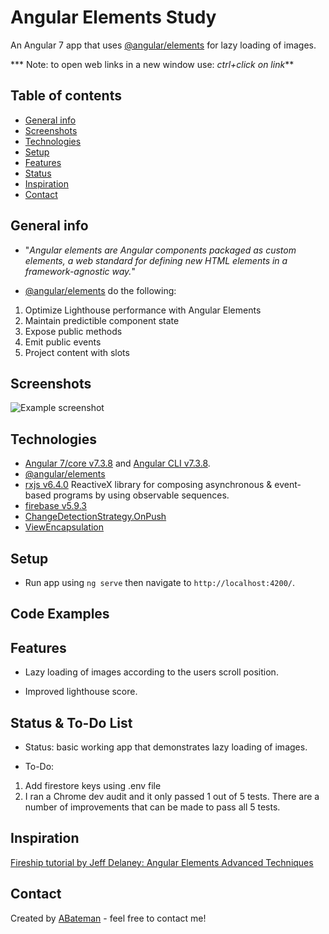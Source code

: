 # Angular Elements Study

An Angular 7 app that uses [@angular/elements](https://angular.io/guide/elements) for lazy loading of images.

*** Note: to open web links in a new window use: _ctrl+click on link_**

## Table of contents

* [General info](#general-info)
* [Screenshots](#screenshots)
* [Technologies](#technologies)
* [Setup](#setup)
* [Features](#features)
* [Status](#status)
* [Inspiration](#inspiration)
* [Contact](#contact)

## General info

* "_Angular elements are Angular components packaged as custom elements, a web standard for defining new HTML elements in a framework-agnostic way._"

* [@angular/elements](https://angular.io/guide/elements) do the following:

1. Optimize Lighthouse performance with Angular Elements
2. Maintain predictible component state
3. Expose public methods
4. Emit public events
5. Project content with slots

## Screenshots

![Example screenshot](./img/.png)

## Technologies

* [Angular 7/core v7.3.8](https://angular.io/) and [Angular CLI v7.3.8](https://cli.angular.io/).
* [@angular/elements](https://angular.io/guide/elements)
* [rxjs v6.4.0](https://rxjs-dev.firebaseapp.com/) ReactiveX library for composing asynchronous & event-based programs by using observable sequences.
* [firebase v5.9.3](https://firebase.google.com/)
* [ChangeDetectionStrategy.OnPush](https://angular.io/api/core/ChangeDetectionStrategy)
* [ViewEncapsulation](https://angular.io/api/core/ViewEncapsulation)

## Setup

* Run app using `ng serve` then navigate to `http://localhost:4200/`.

## Code Examples

## Features

* Lazy loading of images according to the users scroll position.

* Improved lighthouse score.

## Status & To-Do List

* Status: basic working app that demonstrates lazy loading of images.

* To-Do:

1. Add firestore keys using .env file
2. I ran a Chrome dev audit and it only passed 1 out of 5 tests. There are a number of improvements that can be made to pass all 5 tests.

## Inspiration

[Fireship tutorial by Jeff Delaney: Angular Elements Advanced Techniques](https://angularfirebase.com/lessons/angular-elements-advanced-techniques/)

## Contact

Created by [ABateman](https://www.andrewbateman.org) - feel free to contact me!
